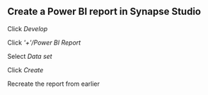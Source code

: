 ## Create a Power BI report in Synapse Studio

Click *Develop*

Click *'+'/Power BI Report*

Select *Data set*

Click *Create*

Recreate the report from earlier